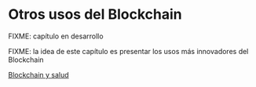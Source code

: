 # Otros usos del Blockchain

FIXME: capítulo en desarrollo

FIXME: la idea de este capítulo es presentar los usos más innovadores del Blockchain

[Blockchain y salud](https://futurism.com/blockchain-ready-completely-transform-healthcare-industry/)

